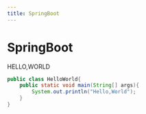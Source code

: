 ```yaml
---
title: SpringBoot
---
```


# SpringBoot

HELLO,WORLD

```java
public class HelloWorld{
    public static void main(String[] args){
        System.out.println("Hello,World");
    }
}
```
